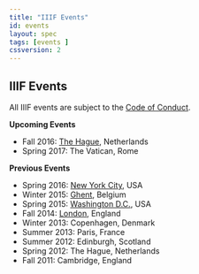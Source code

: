 ```yaml
---
title: "IIIF Events"
id: events
layout: spec
tags: [events ]
cssversion: 2
---
```


## IIIF Events

All IIIF events are subject to the [Code of Conduct][conduct].

__Upcoming Events__

* Fall 2016: [The Hague][hague], Netherlands
* Spring 2017: The Vatican, Rome

__Previous Events__

* Spring 2016: [New York City][nyc], USA
* Winter 2015: [Ghent][ghent], Belgium
* Spring 2015: [Washington D.C.][dc], USA
* Fall 2014: [London][london], England
* Winter 2013: Copenhagen, Denmark
* Summer 2013: Paris, France
* Summer 2012: Edinburgh, Scotland
* Spring 2012: The Hague, Netherlands
* Fall 2011: Cambridge, England

[conduct]: conduct/
[hague]: 2016/thehague/
[nyc]: 2016/newyork/
[ghent]: 2015/ghent/
[dc]: 2015/washington/
[london]: 2014/london/
